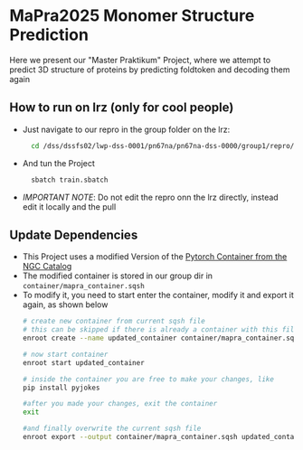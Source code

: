 # MaPra2025 Monomer Structure Prediction
Here we present our "Master Praktikum" Project, where we attempt to predict 3D structure of proteins by predicting 
foldtoken and decoding them again

## How to run on lrz (only for cool people)
- Just navigate to our repro in the group folder on the lrz:
  ```bash
    cd /dss/dssfs02/lwp-dss-0001/pn67na/pn67na-dss-0000/group1/repro/MaPra2025
  ```
- And tun the Project
  ```bash
    sbatch train.sbatch
  ```
- *IMPORTANT NOTE*: Do not edit the repro onn the lrz directly, instead edit it locally and the pull

## Update Dependencies
- This Project uses a modified Version of the [Pytorch Container from the NGC Catalog](https://catalog.ngc.nvidia.com/orgs/nvidia/containers/pytorch)
- The modified container is stored in our group dir in `container/mapra_container.sqsh`
- To modify it, you need to start enter the container, modify it and export it again, as shown below
    ```bash
    # create new container from current sqsh file
    # this can be skipped if there is already a container with this file
    enroot create --name updated_container container/mapra_container.sqsh
  
    # now start container
    enroot start updated_container
  
    # inside the container you are free to make your changes, like
    pip install pyjokes
    
    #after you made your changes, exit the container
    exit
  
    #and finally overwrite the current sqsh file
    enroot export --output container/mapra_container.sqsh updated_container
    ```